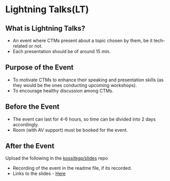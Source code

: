# Lightning Talks(LT)

## What is Lightning Talks?
- An event where CTMs present about a topic chosen by them, be it tech-related or not.
- Each presentation should be of around 15 min.

## Purpose of the Event
- To motivate CTMs to enhance their speaking and presentation skills (as they would be the ones conducting upcoming workshops).
- To encourage healthy discussion among CTMs.

## Before the Event
- The event can last for 4-6 hours, so time can be divided into 2 days accordingly.
- Room (with AV support) must be booked for the event.

## After the Event
Upload the following in the [kossitkgp/slides](https://github.com/kossiitkgp/slides) repo
- Recording of the event in the readme file, if its recorded.
- Links to the slides - [Here](https://github.com/kossiitkgp/slides/tree/main/Lightning-Talks)